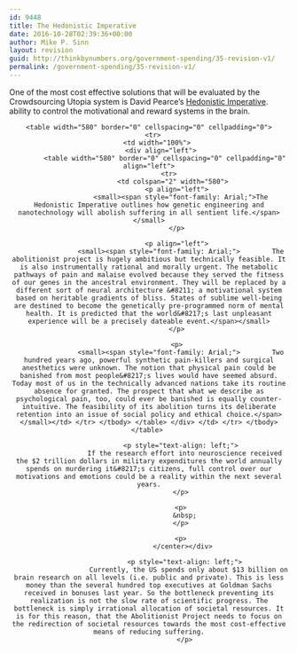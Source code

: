 ```yaml
---
id: 9448
title: The Hedonistic Imperative
date: 2016-10-28T02:39:36+00:00
author: Mike P. Sinn
layout: revision
guid: http://thinkbynumbers.org/government-spending/35-revision-v1/
permalink: /government-spending/35-revision-v1/
---
```

One of the most cost effective solutions that will be evaluated by the Crowdsourcing Utopia system is David Pearce&#8217;s [Hedonistic Imperative](http://web.archive.org/web/20161019211101/https://www.hedweb.com/). ability to control the motivational and reward systems in the brain.

<div align="center">
  <center>
    </p> 
    
    <table width="580" border="0" cellspacing="0" cellpadding="0">
      <tr>
        <td width="100%">
          <div align="left">
            <table width="580" border="0" cellspacing="0" cellpadding="0" align="left">
              <tr>
                <td colspan="2" width="580">
                  <p align="left">
                    <small><span style="font-family: Arial;">The Hedonistic Imperative outlines how genetic engineering and nanotechnology will abolish suffering in all sentient life.</span></small>
                  </p>
                  
                  <p align="left">
                    <small><span style="font-family: Arial;">        The abolitionist project is hugely ambitious but technically feasible. It is also instrumentally rational and morally urgent. The metabolic pathways of pain and malaise evolved because they served the fitness of our genes in the ancestral environment. They will be replaced by a different sort of neural architecture &#8211; a motivational system based on heritable gradients of bliss. States of sublime well-being are destined to become the genetically pre-programmed norm of mental health. It is predicted that the world&#8217;s last unpleasant experience will be a precisely dateable event.</span></small>
                  </p>
                  
                  <p>
                    <small><span style="font-family: Arial;">        Two hundred years ago, powerful synthetic pain-killers and surgical anesthetics were unknown. The notion that physical pain could be banished from most people&#8217;s lives would have seemed absurd. Today most of us in the technically advanced nations take its routine absence for granted. The prospect that what we describe as psychological pain, too, could ever be banished is equally counter-intuitive. The feasibility of its abolition turns its deliberate retention into an issue of social policy and ethical choice.</span></small></td> </tr> </tbody> </table> </div> </td> </tr> </tbody> </table> 
                    
                    <p style="text-align: left;">
                      If the research effort into neuroscience received the $2 trillion dollars in military expenditures the world annually spends on murdering it&#8217;s citizens, full control over our motivations and emotions could be a reality within the next several years.
                    </p>
                    
                    <p>
                      &nbsp;
                    </p>
                    
                    <p>
                      </center></div> 
                      
                      <p style="text-align: left;">
                        Currently, the US spends only about $13 billion on brain research on all levels (i.e. public and private). This is less money than the several hundred top executives at Goldman Sachs received in bonuses last year. So the bottleneck preventing its realization is not the slow rate of scientific progress. The bottleneck is simply irrational allocation of societal resources. It is for this reason, that the Abolitionist Project needs to focus on the redirection of societal resources towards the most cost-effective means of reducing suffering.
                      </p>